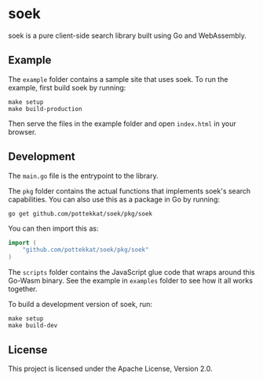 # soek

soek is a pure client-side search library built using Go and WebAssembly.

## Example

The `example` folder contains a sample site that uses soek. To run the example, first build soek by running:

```shell
make setup
make build-production
```

Then serve the files in the example folder and open `index.html` in your browser.

## Development

The `main.go` file is the entrypoint to the library.

The `pkg` folder contains the actual functions that implements soek's search capabilities. You can also use this as a package in Go by running:

```shell
go get github.com/pottekkat/soek/pkg/soek
```

You can then import this as:

```go
import (
	"github.com/pottekkat/soek/pkg/soek"
)
```

The `scripts` folder contains the JavaScript glue code that wraps around this Go-Wasm binary. See the example in `examples` folder to see how it all works together.

To build a development version of soek, run:

```shell
make setup
make build-dev
```

## License

This project is licensed under the Apache License, Version 2.0.
